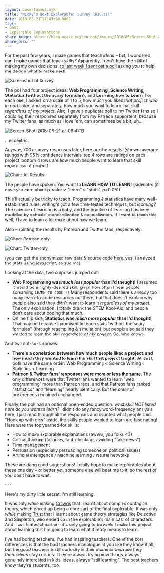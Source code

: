 ```yaml
---
layout: base-layout.njk
title: "Nicky's Next Explorable: Survey Results!"
date: 2018-06-21T17:43:08.000Z
tags:
- post
- Explorable Explanations
share_image: https://blog.ncase.me/content/images/2018/06/Screen-Shot-2018-06-21-at-07.02.24-1.png
share_desc: ""
---
```


For the past few years, I made games that teach _ideas_ – but, I wondered, can I make games that teach _skills?_ Apparently, I don't have the skill of making my own decisions, [so last week I sent out a poll](https://www.patreon.com/posts/survey-help-me-19428913) asking _you_ to help me decide what to make next!

![Screenshot of Survey](/content/images/2018/06/Screen-Shot-2018-06-21-at-07.02.24.png)

The poll had four project ideas: **Web Programming**, **Science Writing**, **Statistics (without the scary formulas)**, and **Learning how to Learn**. For each one, I asked: on a scale of 1 to 5, how much you liked _that project idea in particular_, and separately, how much you want to learn that skill _regardless of my project_. Also, I gave a duplicate poll to my Twitter fans so I could log their responses separately from my Patreon supporters, because my Twitter fans, as much as I love 'em, can sometimes be a bit, uh...

![Screen-Shot-2018-06-21-at-06.47.13](/content/images/2018/06/Screen-Shot-2018-06-21-at-06.47.13.png)

...eccentric.

Anyway, 700+ survey responses later, here are the results! (shown: average ratings with 95% confidence intervals. top 4 rows are ratings on each project, bottom 4 rows are how much people want to learn that skill regardless of project)

![Chart: All Results](http://ncase.me/poll-stats-june-2018/img/all.png)

The people have spoken: You want to **LEARN HOW TO LEARN!** (sidenote: (if case you care about p-values: "learn" > "stats", p=0.05))

This'll actually be tricky to teach. Programming & statistics have many well-established rules, writing's got a few time-tested techniques, but _learning?_ The science of learning is a baby, and the practice of learning has been muddled by schools' standardization & specialization. If I want to teach this well, _I_ have to learn a lot more about how we learn.

Also – splitting the results by Patreon and Twitter fans, respectively:

![Chart: Patreon-only](http://ncase.me/poll-stats-june-2018/img/patreon.png)

![Chart: Twitter-only](http://ncase.me/poll-stats-june-2018/img/twitter.png)

(you can get the anonymized raw data & source code [here](https://github.com/ncase/poll-stats-june-2018). yes, i analyzed the stats using _javascript_, so sue me)

Looking at the data, two surprises jumped out:

*   **Web Programming was _much less popular_ than I'd thought!** I assumed it would be a highly-desired skill, given how often I hear people screaming `LEARN TO CODE!!!` Many respondents said there's already too many learn-to-code resources out there, but that doesn't explain why people also said they didn't want to learn it _regardless of my project._ The only explanation: I totally drank the STEM Kool-Aid, and people don't care about coding that much.
*   On the flip side, **Statistics was _much more popular_ than I'd thought!** That may be because I promised to teach stats "without the scary formulas" (through resampling & simulation), but people also said they wanted to learn the skill _regardless of my project_. So, who knows.

And two not-so-surprises:

*   **There's a correlation between how much people liked a project, and how much they wanted to learn the skill that project taught.** At least, both have the same order: Web Programming < Science Writing < Statistics < Learning.
*   **Patreon & Twitter fans' responses were more or less the same.** The only differences were that Twitter fans wanted to learn "web programming" more than Patreon fans, and that Patreon fans ranked "statistics" and "learning" nearly identically. But the _order_ of preferences remained unchanged.

Finally, the poll had an optional open-ended question: _what skill NOT listed here do you want to learn?_ I didn't do any fancy word-frequency analysis here, I just read through all the responses and counted what people said. “Hook up with girls” aside, the skills people wanted to learn are fascinating! Here were the top yearned-for skills:

*   How to _make_ explorable explanations (awww, you folks <3)
*   Critical thinking (fallacies, fact-checking, avoiding "fake news")
*   Time management
*   Persuasion (especially persuading someone on political issues)
*   Artificial intelligence / Machine learning / Neural networks

These are dang good suggestions! I really hope to make explorables about these one day – or better yet, someone else will beat me to it, so the rest of you don't have to wait.

· · ·

Here's my dirty little secret: I'm still learning.

It was only _while_ making [Crowds](https://ncase.me/crowds/) that I learnt about complex contagion theory, which ended up being a core part of the final explorable. It was only _while_ making [Trust](https://ncase.me/trust/) that I learnt about game theory strategies like Detective and Simpleton, who ended up in the explorable's main cast of characters. And – as I hinted at earlier – it's only going to be _while_ I make this project about learning that I'm going to learn what it really means to learn.

I've had boring teachers. I've had inspiring teachers. One of the core differences is that the bad teachers monologue at you like they know it all, but the good teachers instill curiosity in their students because they _themselves_ stay curious. They're always trying new things, always genuinely interested in kids' ideas, always "still learning". The best teachers know they're students, too.